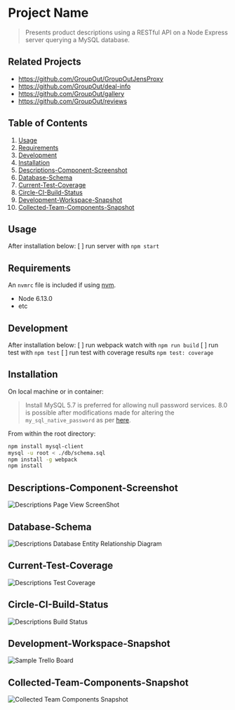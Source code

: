 # Project Name

> Presents product descriptions using a RESTful API
> on a Node Express server querying a MySQL database.

## Related Projects

- https://github.com/GroupOut/GroupOutJensProxy
- https://github.com/GroupOut/deal-info
- https://github.com/GroupOut/gallery
- https://github.com/GroupOut/reviews

## Table of Contents

1. [Usage](#Usage)
2. [Requirements](#requirements)
3. [Development](#development)
4. [Installation](#installation)
5. [Descriptions-Component-Screenshot](#descriptions-component-screenshot)
6. [Database-Schema](#database-schema)
7. [Current-Test-Coverage](#current-test-coverage)
8. [Circle-CI-Build-Status](#circle-ci-build-status)
9. [Development-Workspace-Snapshot](#development-workspace-snapshot)
10. [Collected-Team-Components-Snapshot](#collected-team-components-snapshot)

## Usage

After installation below:
  [ ] run server with `npm start`

## Requirements

An `nvmrc` file is included if using [nvm](https://github.com/creationix/nvm).

- Node 6.13.0
- etc

## Development

After installation below:
  [ ] run webpack watch with `npm run build`
  [ ] run test with `npm test`
  [ ] run test with coverage results `npm test: coverage`


## Installation

On local machine or in container:
> Install MySQL
> 5.7 is preferred for allowing null password services.
> 8.0 is possible after modifications made for altering the `my_sql_native_password` as per [here](https://github.com/mysqljs/mysql/issues/1507).

From within the root directory:

```sh
npm install mysql-client
mysql -u root < ./db/schema.sql
npm install -g webpack
npm install
```

## Descriptions-Component-Screenshot

![Descriptions Page View ScreenShot](./images/currentSampleWebsiteView_v1.png)

## Database-Schema

![Descriptions Database Entity Relationship Diagram](./images/ERD_descriptionsDB-v2.0.png)


## Current-Test-Coverage

![Descriptions Test Coverage](./images/currentTestingState_v1.png)

## Circle-CI-Build-Status

![Descriptions Build Status](./images/currentTestList_v1.png)

## Development-Workspace-Snapshot

![Sample Trello Board](./images/trelloBoardSample.png)

## Collected-Team-Components-Snapshot

![Collected Team Components Snapshot](./images/AllComponentsDisplayedOnProxy.PNG)
